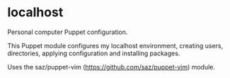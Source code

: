 localhost
=========

Personal computer Puppet configuration.

This Puppet module configures my localhost environment, creating users, directories, applying configuration and
installing packages.

Uses the saz/puppet-vim (https://github.com/saz/puppet-vim) module.